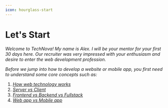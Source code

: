 ```yaml
---
icon: hourglass-start
---
```


# Let's Start

_Welcome to TechNova! My name is Alex. I will be your mentor for your first 30 days here. Our recruiter was very impressed with your enthusiasm and desire to enter the web development profession._

_Before we jump into how to develop a website or mobile app, you first need to understand some core concepts such as:_

1. [_How web technology works_](resource-library/how-web-technology-works.md)
2. [_Server vs Client_](resource-library/server-vs-client.md)
3. [_Frontend vs Backend vs Fullstack_](frontend-vs-backend-vs-fullstack.md)
4. [_Web app vs Mobile app_](web-app-vs-mobile-app.md)







